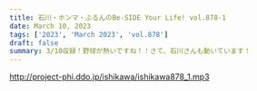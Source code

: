 ```yaml
---
title: 石川・ホンマ・ぶるんのBe-SIDE Your Life! vol.878-1
date: March 10, 2023
tags: ['2023', 'March 2023', 'vol.878']
draft: false
summary: 3/10収録！野球が熱いですね！！さて、石川さんも動いています！
---
```


http://project-phi.ddo.jp/ishikawa/ishikawa878_1.mp3